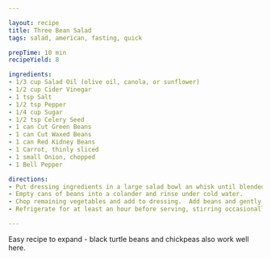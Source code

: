 ```yaml
---

layout: recipe
title: Three Bean Salad
tags: salad, american, fasting, quick

prepTime: 10 min
recipeYield: 8

ingredients:
- 1/3 cup Salad Oil (olive oil, canola, or sunflower)
- 1/2 cup Cider Vinegar
- 1 tsp Salt
- 1/2 tsp Pepper
- 1/4 cup Sugar
- 1/2 tsp Celery Seed
- 1 can Cut Green Beans
- 1 can Cut Waxed Beans
- 1 can Red Kidney Beans
- 1 Carrot, thinly sliced
- 1 small Onion, chopped
- 1 Bell Pepper

directions:
- Put dressing ingredients in a large salad bowl an whisk until blended.
- Empty cans of beans into a colander and rinse under cold water.
- Chop remaining vegetables and add to dressing.  Add beans and gently stir.
- Refrigerate for at least an hour before serving, stirring occasionally.

---
```


Easy recipe to expand - black turtle beans and chickpeas also work well here.
